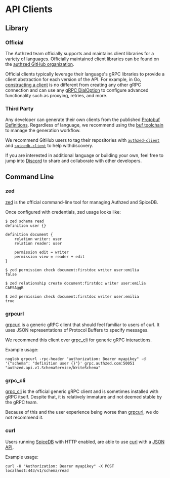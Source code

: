 # API Clients

## Library

### Official

The Authzed team officially supports and maintains client libraries for a variety of languages.
Officially maintained client libraries can be found on the [authzed GitHub organization][authzed-github].

Official clients typically leverage their language's gRPC libraries to provide a client abstraction for each version of the API.
For example, in Go, [constructing a client] is no different from creating any other gRPC connection and can use any [gRPC DialOption] to configure advanced functionality such as proxying, retries, and more.

[authzed-github]: https://github.com/orgs/authzed/repositories?q=client+library
[constructing a client]: https://github.com/authzed/authzed-go#initializing-a-client
[gRPC DialOption]: https://pkg.go.dev/google.golang.org/grpc#DialOption

### Third Party

Any developer can generate their own clients from the published [Protobuf Definitions].
Regardless of language, we recommend using the [buf toolchain] to manage the generation workflow.

We recommend GitHub users to tag their repositories with [`authzed-client`][az-tagsearch] and [`spicedb-client`][sdb-tagsearch] to help withdiscovery.

If you are interested in additional language or building your own, feel free to jump into [Discord] to share and collaborate with other developers.

[Protobuf Definitions]: https://buf.build/authzed/api
[buf toolchain]: https://docs.buf.build
[az-tagsearch]: https://github.com/topics/authzed-client
[sdb-tagsearch]: https://github.com/topics/spicedb-client
[Discord]: https://authzed.com/discord

## Command Line

### zed

[zed] is the official command-line tool for managing Authzed and SpiceDB.

Once configured with credentials, zed usage looks like:

```
$ zed schema read
definition user {}

definition document {
    relation writer: user
    relation reader: user

    permission edit = writer
    permission view = reader + edit
}

$ zed permission check document:firstdoc writer user:emilia
false

$ zed relationship create document:firstdoc writer user:emilia
CAESAggB

$ zed permission check document:firstdoc writer user:emilia
true
```

[zed]: https://github.com/authzed/zed

### grpcurl

[grpcurl] is a generic gRPC client that should feel familiar to users of curl.
It uses JSON representations of Protocol Buffers to specify messages.

We recommend this client over [grpc_cli](#grpc_cli) for generic gRPC interactions.

Example usage:

```
noglob grpcurl -rpc-header "authorization: Bearer myapikey" -d '{"schema": "definition user {}"}' grpc.authzed.com:50051 "authzed.api.v1.SchemaService/WriteSchema"
```

[grpcurl]: https://github.com/fullstorydev/grpcurl

### grpc_cli

[grpc_cli] is the official generic gRPC client and is sometimes installed with gRPC itself.
Despite that, it is relatively immature and not deemed stable by the gRPC team.

Because of this and the user experience being worse than [grpcurl](#grpcurl), we do not recommend it.

[grpc_cli]: https://github.com/grpc/grpc/blob/master/doc/command_line_tool.md

### curl

Users running [SpiceDB] with HTTP enabled, are able to use [curl] with a [JSON API][openapi].

Example usage:

```
curl -H "Authorization: Bearer myapikey" -X POST localhost:443/v1/schema/read
```

[SpiceDB]: https://github.com/authzed/spicedb
[curl]: https://curl.se
[openapi]: https://petstore.swagger.io/?url=https://raw.githubusercontent.com/authzed/authzed-go/main/proto/apidocs.swagger.json
